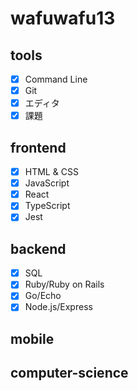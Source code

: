 # wafuwafu13

## tools

- [x] Command Line
- [x] Git
- [x] エディタ
- [x] 課題

## frontend

- [x] HTML & CSS
- [x] JavaScript
- [x] React
- [x] TypeScript
- [x] Jest

## backend

- [x] SQL
- [x] Ruby/Ruby on Rails
- [x] Go/Echo
- [x] Node.js/Express

## mobile

## computer-science
